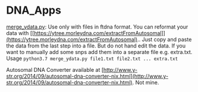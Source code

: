 # DNA_Apps

[merge_ydata.py](http://dna.hellstrom.pw/DNA_Apps/merge_ydata.py ):
Use only with files in ftdna format.
You can reformat your data with [[https://ytree.morleydna.com/extractFromAutosomal]](https://ytree.morleydna.com/extractFromAutosomal).. Just copy and paste the data from the last step into a file.
But do not hand edit the data.
If you want to manually add some snps add them into a separate file e.g. extra.txt.
Usage ``` python3.7 merge_ydata.py file1.txt file2.txt ... extra.txt ```





Autosomal DNA Converter available at [http://www.y-str.org/2014/09/autosomal-dna-converter-nix.html](http://www.y-str.org/2014/09/autosomal-dna-converter-nix.html). Not mine.
